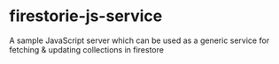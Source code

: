 # firestorie-js-service
A sample JavaScript server which can be used as a generic service for fetching &amp; updating collections in firestore
